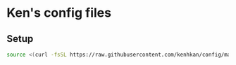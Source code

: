 # Ken's config files

## Setup

```sh
source <(curl -fsSL https://raw.githubusercontent.com/kenhkan/config/master/etc/setup)
```
